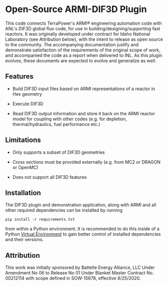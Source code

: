 # Open-Source ARMI-DIF3D Plugin

This code connects TerraPower's ARMI® engineering automation code with ANL's
DIF3D global flux code, for use in building/designing/supporting fast reactors.
It was originally developed under contract for Idaho National Laboratory (see
Attribution below), with the intent to release as open source to the community.
The accompanying documentation justify and demonstrate satisfaction of the
requirements of the original scope of work, and accompanied the code as a report
when delivered to INL. As this plugin evolves, these documents are expected to
evolve and generalize as well.

## Features

* Build DIF3D input files based on ARMI representations of a reactor in Hex
  geometry

* Execute DIF3D

* Read DIF3D output information and store it back on the ARMI reactor model for
  coupling with other codes (e.g. for depletion, thermal/hydraulics, fuel
  performance etc.)

## Limitations

* Only supports a subset of DIF3D geometries

* Cross sections must be provided externally (e.g. from MC2 or DRAGON or OpenMC)

* Does not support all DIF3D features

## Installation

The DIF3D plugin and demonstration application, along with ARMI and all other
required dependencies can be installed by running

    pip install -r requirements.txt

from within a Python environment. It is recommended to do this inside of a
Python [Virtual Environment](https://docs.python.org/3/tutorial/venv.html) to
gain better control of installed dependencies and their versions.

## Attribution
This work was initially sponsored by Battelle Energy Alliance, LLC Under
Amendment No 06 to Release No 01 Under Blanket Master Contract No. 00212114 with
scope defined in SOW-15678, effective 8/25/2020.

